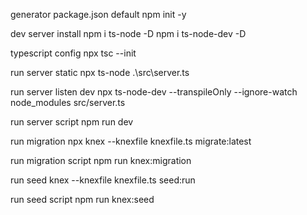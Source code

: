 generator package.json default
npm init -y

dev server install
npm i ts-node -D
npm i ts-node-dev -D

typescript config
npx tsc --init

run server static
npx ts-node .\src\server.ts

run server listen dev
npx ts-node-dev --transpileOnly --ignore-watch node_modules src/server.ts

run server script
npm run dev

run migration
npx knex --knexfile knexfile.ts migrate:latest

run migration script
npm run knex:migration

run seed
knex --knexfile knexfile.ts seed:run

run seed script
npm run knex:seed

